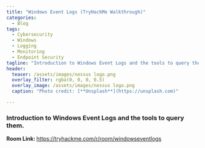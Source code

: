 ```yaml
---
title: "Windows Event Logs (TryHackMe Walkthrough)"
categories:
  - Blog
tags:
  - Cybersecurity
  - Windows
  - Logging
  - Monitoring
  - Endpoint Security
tagline: "Introduction to Windows Event Logs and the tools to query them."
header:
  teaser: /assets/images/nessus logo.png
  overlay_filter: rgba(0, 0, 0, 0.5)
  overlay_image: /assets/images/nessus logo.png
  caption: "Photo credit: [**Unsplash**](https://unsplash.com)"

---
```



### Introduction to Windows Event Logs and the tools to query them.

<strong> Room Link: </strong>   <a href="https://tryhackme.com/r/room/windowseventlogs" target="_blank" rel="noopener noreferrer"> https://tryhackme.com/r/room/windowseventlogs</a>
